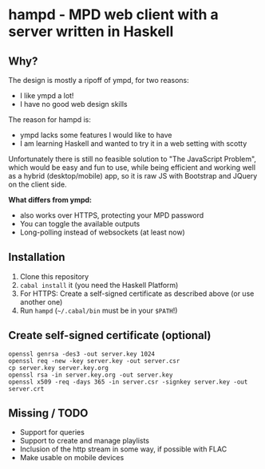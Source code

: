 hampd - MPD web client with a server written in Haskell
=======================================================
Why?
---
The design is mostly a ripoff of ympd, for two reasons:

* I like ympd a lot!
* I have no good web design skills

The reason for hampd is:

* ympd lacks some features I would like to have
* I am learning Haskell and wanted to try it in a web setting with scotty

Unfortunately there is still no feasible solution to "The JavaScript Problem", which would
be easy and fun to use, while being efficient and working well as a hybrid (desktop/mobile) app,
so it is raw JS with Bootstrap and JQuery on the client side.

**What differs from ympd:**

* also works over HTTPS, protecting your MPD password
* You can toggle the available outputs
* Long-polling instead of websockets (at least now)

Installation
------------
1. Clone this repository
1. `cabal install` it (you need the Haskell Platform)
1. For HTTPS: Create a self-signed certificate as described above (or use another one)
1. Run `hampd` (`~/.cabal/bin` must be in your `$PATH`!)

Create self-signed certificate (optional)
-----------------------------------------
```
openssl genrsa -des3 -out server.key 1024
openssl req -new -key server.key -out server.csr
cp server.key server.key.org
openssl rsa -in server.key.org -out server.key
openssl x509 -req -days 365 -in server.csr -signkey server.key -out server.crt
```

Missing / TODO
--------------
* Support for queries
* Support to create and manage playlists
* Inclusion of the http stream in some way, if possible with FLAC
* Make usable on mobile devices
